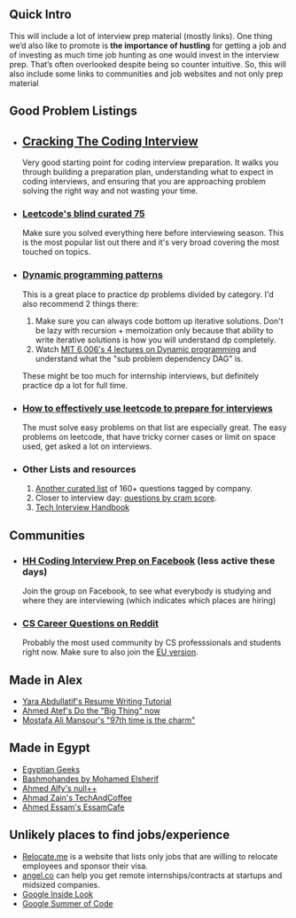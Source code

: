 ## Quick Intro
This will include a lot of interview prep material (mostly links). One thing we’d also like to promote is **the importance of hustling** for getting a job and of investing as much time job hunting as one would invest in the interview prep. That’s often overlooked despite being so counter intuitive. So, this will also include some links to communities and job websites and not only prep material

## Good Problem Listings
- ## [Cracking The Coding Interview](http://www.crackingthecodinginterview.com/)
  Very good starting point for coding interview preparation. It walks you through building a preparation plan, understanding what to expect in coding interviews, and ensuring that you are approaching problem solving the right way and not wasting your time.
- ### [Leetcode's blind curated 75](https://leetcode.com/list/xoqag3yj/)
  Make sure you solved everything here before interviewing season. This is the most popular list out there and it's very broad covering the most touched on topics.

- ### [Dynamic programming patterns](https://leetcode.com/discuss/general-discussion/458695/dynamic-programming-patterns/439810?page=2)
  This is a great place to practice dp problems divided by category. I'd also recommend 2 things there:

    1. Make sure you can always code bottom up iterative solutions. Don't be lazy with recursion + memoization only because that ability to write iterative solutions is how you will understand dp completely.
    2. Watch [MIT 6.006's 4 lectures on Dynamic programming](https://www.youtube.com/watch?v=OQ5jsbhAv_M&list=PLUl4u3cNGP61Oq3tWYp6V_F-5jb5L2iHb&index=20&t=0s) and understand what the "sub problem dependency DAG" is.

  These might be too much for internship interviews, but definitely practice dp a lot for full time.

- ### [How to effectively use leetcode to prepare for interviews](https://leetcode.com/discuss/career/449135/How-to-effectively-use-LeetCode-to-prepare-for-interviews)
  The must solve easy problems on that list are especially great. The easy problems on leetcode, that have tricky corner cases or limit on space used, get asked a lot on interviews.
- ### Other Lists and resources
    1. [Another curated list](https://seanprashad.com/leetcode-patterns/) of 160+ questions tagged by company.
    2. Closer to interview day: [questions by cram score](https://jeremyaguilon.me/blog/ranking_interview_questions_by_cram_score).
    3. [Tech Interview Handbook](https://yangshun.github.io/tech-interview-handbook/algorithms/algorithms-introduction/)

## Communities
- ### [HH Coding Interview Prep on Facebook](https://m.facebook.com/profile.php?id=722062947858000&ref=content_filter) (less active these days)
  Join the group on Facebook, to see what everybody is studying and where they are interviewing (which indicates which places are hiring)

- ### [CS Career Questions on Reddit](https://www.reddit.com/r/cscareerquestions/)
  Probably the most used community by CS professsionals and students right now. Make sure to also join the [EU version](
https://www.reddit.com/r/cscareerquestionseu/).

## Made in Alex
- [Yara Abdullatif's Resume Writing Tutorial](https://www.youtube.com/watch?v=eSTGSvOCZmM&t=748s)
- [Ahmed Atef's Do the "Big Thing" now](https://www.facebook.com/AhmedAtef07/posts/10217493977285188)
- [Mostafa Ali Mansour's "97th time is the charm"](https://www.quora.com/q/khnqqiukcamqqagy/97th-time-is-the-charm)

## Made in Egypt
- [Egyptian Geeks](https://www.facebook.com/groups/egyptian.geeks)
- [Bashmohandes by Mohamed Elsherif](https://www.youtube.com/user/bashmohandes)
- [Ahmed Alfy's null++](https://nullplus.plus/)
- [Ahmad Zain's TechAndCoffee](https://anchor.fm/iahmadzain)
- [Ahmed Essam's EssamCafe](https://essamcafe.com/)

## Unlikely places to find jobs/experience
- [Relocate.me](https://relocate.me/) is a website that lists only jobs that are willing to relocate employees and sponsor their visa.
- [angel.co](https://angel.co) can help you get remote internships/contracts at startups and midsized companies.
- [Google Inside Look](https://buildyourfuture.withgoogle.com/programs/inside-look/)
- [Google Summer of Code](https://summerofcode.withgoogle.com/)
